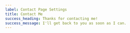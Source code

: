 ```yaml
---
label: Contact Page Settings
title: Contact Me
success_heading: Thanks for contacting me!
success_message: I'll get back to you as soon as I can.
---
```

